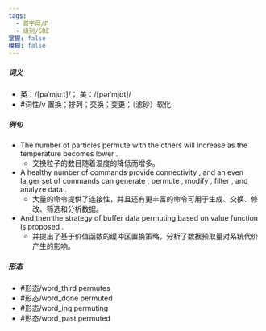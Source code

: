 ```yaml
---
tags:
  - 首字母/P
  - 级别/GRE
掌握: false
模糊: false
---
```

##### 词义
- 英：/[pəˈmjuːt]/； 美：/[pərˈmjʊt]/
- #词性/v  置换；排列；交换；变更；（滤砂）软化
##### 例句
- The number of particles permute with the others will increase as the temperature becomes lower .
	- 交换粒子的数目随着温度的降低而增多。
- A healthy number of commands provide connectivity , and an even larger set of commands can generate , permute , modify , filter , and analyze data .
	- 大量的命令提供了连接性，并且还有更丰富的命令可用于生成、交换、修改、筛选和分析数据。
- And then the strategy of buffer data permuting based on value function is proposed .
	- 并提出了基于价值函数的缓冲区置换策略，分析了数据预取量对系统代价产生的影响。
##### 形态
- #形态/word_third permutes
- #形态/word_done permuted
- #形态/word_ing permuting
- #形态/word_past permuted
